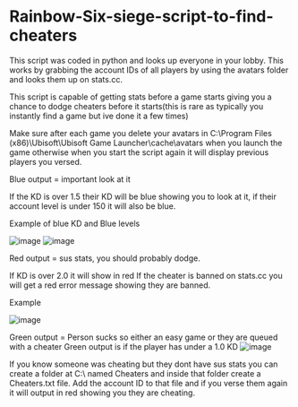 # Rainbow-Six-siege-script-to-find-cheaters
This script was coded in python and looks up everyone in your lobby. This works by grabbing the account IDs of all players by using the avatars folder and looks them up on stats.cc.

This script is capable of getting stats before a game starts giving you a chance to dodge cheaters before it starts(this is rare as typically you instantly find a game but ive done it a few times)

Make sure after each game you delete your avatars in C:\Program Files (x86)\Ubisoft\Ubisoft Game Launcher\cache\avatars when you launch the game otherwise when you start the script again it will display previous players you versed.




Blue output = important look at it

If the KD is over 1.5 their KD will be blue showing you to look at it, if their account level is under 150 it will also be blue.


Example of blue KD and Blue levels

![image](https://github.com/jordan01236/Rainbow-Six-siege-script-to-find-cheaters/assets/120287007/9df0444f-ba4f-44e3-ab76-f7b67a3cb132)
![image](https://github.com/jordan01236/Rainbow-Six-siege-script-to-find-cheaters/assets/120287007/b200fab9-299e-4e09-9b6f-a8f4118c8aa2)

Red output = sus stats, you should probably dodge.

If KD is over 2.0 it will show in red
If the cheater is banned on stats.cc you will get a red error message showing they are banned.


Example

![image](https://github.com/jordan01236/Rainbow-Six-siege-script-to-find-cheaters/assets/120287007/f975a3f2-38f1-49d6-8273-d4facc52647e)

Green output = Person sucks so either an easy game or they are queued with a cheater
Green output is if the player has under a 1.0 KD
![image](https://github.com/jordan01236/Rainbow-Six-siege-script-to-find-cheaters/assets/120287007/b1d7ff9a-2d6e-4b3d-b05b-eac8dccf4985)


If you know someone was cheating but they dont have sus stats you can create a folder at C:\ named Cheaters and inside that folder create a Cheaters.txt file. Add the account ID to that file and if you verse them again it will output in red showing you they are cheating.


